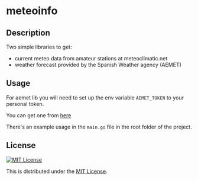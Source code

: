 # meteoinfo

## Description

Two simple libraries to get:

* current meteo data from amateur stations at meteoclimatic.net
* weather forecast provided by the Spanish Weather agency (AEMET)

## Usage

For aemet lib you will need to set up the env variable `AEMET_TOKEN` to your
personal token.

You can get one from [here](https://opendata.aemet.es/centrodedescargas/inicio)

There's an example usage in the `main.go` file in the root folder of the
project.

## License

[![MIT License](http://img.shields.io/badge/license-MIT-blue.svg)](http://www.opensource.org/licenses/MIT)

This is distributed under the [MIT License](http://www.opensource.org/licenses/MIT).
